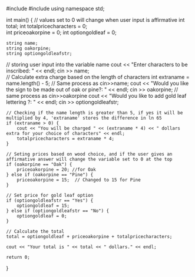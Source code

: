  

#include<iostream>
#include<string>
using namespace std;

int main()
{    // values set to 0 will change when user input is affirmative
    int total;
    int totalpricecharacters = 0;   
    int priceoakorpine = 0;
    int optiongoldleaf = 0;   

    string name;
    string oakorpine;
    string optiongoldleafstr;  
// storing user input into the variable name
    cout << "Enter characters to be inscribed: " << endl;
    cin >> name;   
    // Calculate extra charge based on the length of characters
    int extraname = name.length() - 5;
// Same process as cin>>name;
    cout << "Would you like the sign to be made out of oak or pine?: " << endl;
    cin >> oakorpine;
// same process as cin>>oakorpine
    cout << "Would you like to add gold leaf lettering ?: " << endl;
    cin >> optiongoldleafstr;

    // Checking if the name length is greater than 5, if yes it will be multiplied by 4, 'extraname' stores the difference in ln 65
    if (extraname > 0) {
        cout << "You will be charged " << (extraname * 4) << " dollars extra for your choice of characters" << endl;
        totalpricecharacters = extraname * 4;
    }

    // Seting prices based on wood choice, and if the user gives an affirmative answer will change the variable set to 0 at the top
    if (oakorpine == "Oak") {
        priceoakorpine = 20; //for Oak
    } else if (oakorpine == "Pine") {
        priceoakorpine = 15;  // Changed to 15 for Pine
    }

    // Set price for gold leaf option
    if (optiongoldleafstr == "Yes") {
        optiongoldleaf = 15;
    } else if (optiongoldleafstr == "No") {
        optiongoldleaf = 0;
    }

    // Calculate the total
    total = optiongoldleaf + priceoakorpine + totalpricecharacters;

    cout << "Your total is " << total << " dollars." << endl;

    return 0;
}

